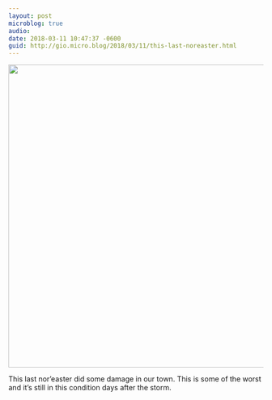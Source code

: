 ```yaml
---
layout: post
microblog: true
audio: 
date: 2018-03-11 10:47:37 -0600
guid: http://gio.micro.blog/2018/03/11/this-last-noreaster.html
---
```


<img src="http://microblog.stevegio.net/uploads/2018/bc90488af8.jpg" width="600" height="450" style="height: auto;" class="sunlit_image" />

This last nor’easter did some damage in our town. This is some of the worst and it’s still in this condition days after the storm.


